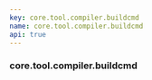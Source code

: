 ```yaml
---
key: core.tool.compiler.buildcmd
name: core.tool.compiler.buildcmd
api: true
---
```


### core.tool.compiler.buildcmd
